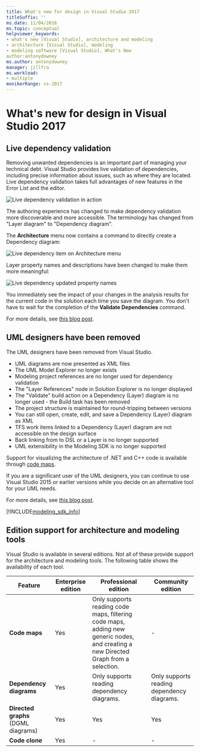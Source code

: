 ```yaml
---
title: What's new for design in Visual Studio 2017
titleSuffix: ''
ms.date: 11/04/2016
ms.topic: conceptual
helpviewer_keywords:
- what's new [Visual Studio], architecture and modeling
- architecture [Visual Studio], modeling
- modeling software [Visual Studio], What's New
author:antonydowney 
ms.author: antonydowney 
manager: jillfra
ms.workload:
- multiple
monikerRange: vs-2017
---
```

# What's new for design in Visual Studio 2017

## Live dependency validation

Removing unwanted dependencies is an important part of managing your technical debt. Visual Studio provides live validation of dependencies, including precise information about issues, such as where they are located. Live dependency validation takes full advantages of new features in the Error List and the editor.

![Live dependency validation in action](media/dep-validation-whatsnew-01.png)

The authoring experience has changed to make dependency validation more discoverable and more accessible. The terminology has changed from "Layer diagram" to "Dependency diagram".

The **Architecture** menu now contains a command to directly create a Dependency diagram:

![Live dependency item on Architecture menu](media/dep-validation-whatsnew-02.png)

Layer property names and descriptions have been changed to make them more meaningful:

![Live dependency updated property names](media/dep-validation-whatsnew-03.png)

You immediately see the impact of your changes in the analysis results for the current code in the solution each time you save the diagram. You don't have to wait for the completion of the **Validate Dependencies** command.

For more details, see [this blog post](https://devblogs.microsoft.com/devops/live-architecture-dependency-validation-in-visual-studio-15-preview-5/).

## UML designers have been removed

The UML designers have been removed from Visual Studio.

* UML diagrams are now presented as XML files
* The UML Model Explorer no longer exists
* Modeling project references are no longer used for dependency validation
* The "Layer References" node in Solution Explorer is no longer displayed
* The "Validate" build action on a Dependency (Layer) diagram is no longer used - the Build task has been removed
* The project structure is maintained for round-tripping between versions
* You can still open, create, edit, and save a Dependency (Layer) diagram as XML
* TFS work items linked to a Dependency (Layer) diagram are not accessible on the design surface
* Back linking from to DSL or a Layer is no longer supported
* UML extensibility in the Modeling SDK is no longer supported

Support for visualizing the architecture of .NET and C++ code is available through [code maps](map-dependencies-across-your-solutions.md).

If you are a significant user of the UML designers, you can continue to use Visual Studio 2015 or earlier versions while you decide on an alternative tool for your UML needs.

For more details, see [this blog post](https://devblogs.microsoft.com/devops/uml-designers-have-been-removed-layer-designer-now-supports-live-architectural-analysis/).

[!INCLUDE[modeling_sdk_info](includes/modeling_sdk_info.md)]

## <a name="VersionSupport" />Edition support for architecture and modeling tools

Visual Studio is available in several editions. Not all of these provide support for the architecture and modeling tools. The following table shows the availability of each tool.

|**Feature**|**Enterprise edition**|**Professional edition**|**Community edition**|
|-|-|-|-|
|**Code maps**|Yes|Only supports reading code maps, filtering code maps, adding new generic nodes, and creating a new Directed Graph from a selection.|-|
|**Dependency diagrams**|Yes|Only supports reading dependency diagrams.|Only supports reading dependency diagrams.|
|**Directed graphs** (DGML diagrams)|Yes|Yes|Yes|
|**Code clone**|Yes|-|-|

